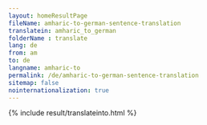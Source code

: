 ```yaml
---
layout: homeResultPage
fileName: amharic-to-german-sentence-translation
translatein: amharic_to_german
folderName : translate
lang: de
from: am
to: de
langname: amharic-to
permalink: /de/amharic-to-german-sentence-translation
sitemap: false
nointernationalization: true
---
```

{% include result/translateinto.html %}

<script src="/js/result/translation.js" data-foldername="{{page.folderName}}" data-lang="{{page.lang}}"></script>
